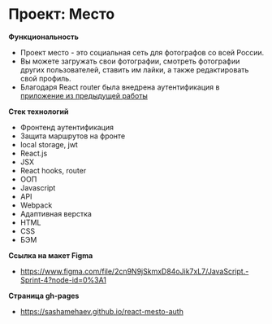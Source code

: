 # Проект: Место

**Функциональность**
* Проект место - это социальная сеть для фотографов со всей России.
* Вы можете загружать свои фотографии, смотреть фотографии других пользователей, ставить им лайки, а также редактировать свой профиль.
* Благодаря React router была внедрена аутентификация в [приложение из предыдущей работы]()

**Стек технологий**
* Фронтенд аутентификация
* Защита маршрутов на фронте
* local storage, jwt
* React.js
* JSX
* React hooks, router
* ООП
* Javascript
* API
* Webpack
* Адаптивная верстка
* HTML
* CSS
* БЭМ

**Ссылка на макет Figma**
* https://www.figma.com/file/2cn9N9jSkmxD84oJik7xL7/JavaScript.-Sprint-4?node-id=0%3A1

**Страница gh-pages**
* https://sashamehaev.github.io/react-mesto-auth
